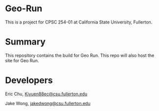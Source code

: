 # Geo-Run

This is a project for CPSC 254-01 at California State University, Fullerton.

<h1>Summary</h1>

This repository contains the build for Geo Run. This repo will also host the site for Geo Run.

<h1>Developers</h1>

Eric Chu, Kiyuen88ec@csu.fullerton.edu

Jake Wong, jakedwong@csu.fullerton.edu
